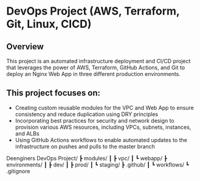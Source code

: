 
# DevOps Project (AWS, Terraform, Git, Linux, CICD)

## Overview
This project is an automated infrastructure deployment and CI/CD project that leverages the power of AWS, Terraform, GitHub Actions, and Git to deploy an Nginx Web App in three different production environments.

## This project focuses on:
- Creating custom reusable modules for the VPC and Web App to ensure consistency and reduce duplication using DRY principles
- Incorporating best practices for security and network design to provision various AWS resources, including VPCs, subnets, instances, and ALBs
- Using GitHub Actions workflows to enable automated updates to the infrastructure on pushes and pulls to the master branch



Deenginers DevOps Project/
┣ modules/
┃ ┣ vpc/
┃ ┗ webapp/
┣ environments/
┃ ┣ dev/
┃ ┣ prod/
┃ ┗ staging/
┣ .github/
┃ ┗ workflows/
┗ .gitignore

